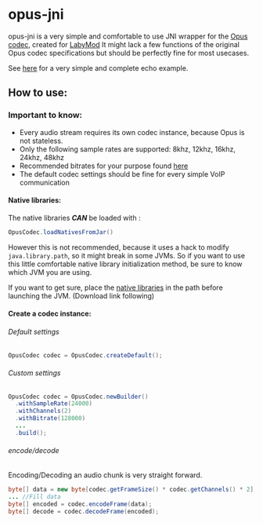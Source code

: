 # opus-jni

opus-jni is a very simple and comfortable to use JNI wrapper for the [Opus codec](https://opus-codec.org/),
created for [LabyMod](https://github.com/LabyMod)
It might lack a few functions of the original Opus codec specifications but should be perfectly fine for most usecases.

See [here](./src/test/java/net/labymod/opus/MinimalEchoExample.java) for a very simple and complete echo example.
## How to use:

### Important to know:
- Every audio stream requires its own codec instance, because Opus is not stateless.
- Only the following sample rates are supported: 8khz, 12khz, 16khz, 24khz, 48khz
- Recommended bitrates for your purpose found [here](https://wiki.xiph.org/index.php?title=Opus_Recommended_Settings&mobileaction=toggle_view_desktop)
- The default codec settings should be fine for every simple VoIP communication

#### Native libraries:
The native libraries _**CAN**_ be loaded with :
```java
OpusCodec.loadNativesFromJar()
```

However this is not recommended, because it uses a hack to modify `java.library.path`, so it might break in some JVMs.
So if you want to use this little comfortable native library initialization method, be sure to know which JVM you are using.

If you want to get sure, place the [native libraries](./src/main/resources/native) in the path before launching the JVM. (Download link following)

#### Create a codec instance:
###### Default settings
```java
OpusCodec codec = OpusCodec.createDefault();
```

###### Custom settings
```java
OpusCodec codec = OpusCodec.newBuilder()
  .withSampleRate(24000)
  .withChannels(2)
  .withBitrate(128000)
  ...
  .build();
```

###### encode/decode
Encoding/Decoding an audio chunk is very straight forward.
```java
byte[] data = new byte[codec.getFrameSize() * codec.getChannels() * 2];
... //Fill data
byte[] encoded = codec.encodeFrame(data);
byte[] decode = codec.decodeFrame(encoded);
```
